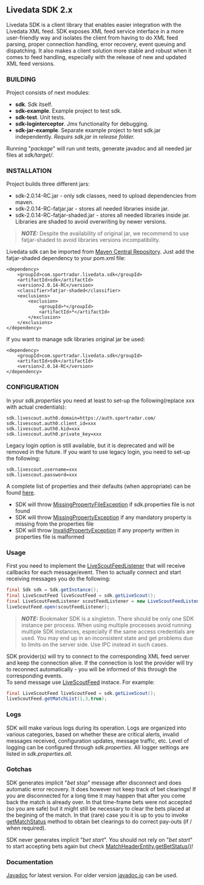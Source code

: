 Livedata SDK 2.x
----------------
Livedata SDK is a client library that enables easier integration with the Livedata XML feed. SDK exposes XML feed service interface in a more user-friendly way and isolates the client from having to do XML feed parsing, proper connection handling, error recovery, event queuing and dispatching. It also makes a client solution more stable and robust when it comes to feed handling, especially with the release of new and updated XML feed versions.

### BUILDING
Project consists of next modules:
- **sdk**. Sdk itself.
- **sdk-example**. Example project to test sdk.
- **sdk-test**. Unit tests.
- **sdk-loginterceptor**. Jmx functionality for debugging.
- **sdk-jar-example**. Separate example project to test sdk.jar independently. _Requirs sdk.jar in release folder._

Running "_package_" will run unit tests, generate javadoc and all needed jar files at _sdk/target/_.

### INSTALLATION
Project builds three different jars:
* sdk-2.0.14-RC.jar - only sdk classes, need to upload dependencies from maven.
* sdk-2.0.14-RC-fatjar.jar - stores all needed libraries inside jar.
* sdk-2.0.14-RC-fatjar-shaded.jar - stores all needed libraries inside jar. Libraries are shaded to avoid overwriting by newer versions.
> **_NOTE:_**	Despite the availability of original jar, we recommend to use fatjar-shaded to avoid libraries versions incompatibility.

Livedata sdk can be imported from [Maven Central Repository](https://mvnrepository.com/artifact/com.sportradar.livedata.sdk/sdk).
Just add the fatjar-shaded dependency to your pom.xml file:
```
<dependency>
    <groupId>com.sportradar.livedata.sdk</groupId>
    <artifactId>sdk</artifactId>
    <version>2.0.14-RC</version>
    <classifier>fatjar-shaded</classifier>
    <exclusions>
        <exclusion>
            <groupId>*</groupId>
            <artifactId>*</artifactId>
        </exclusion>
    </exclusions>
</dependency>
```
If you want to manage sdk libraries original jar be used:
```
<dependency>
    <groupId>com.sportradar.livedata.sdk</groupId>
    <artifactId>sdk</artifactId>
    <version>2.0.14-RC</version>
</dependency>
```

### CONFIGURATION
In your _sdk.properties_ you need at least to set-up the following(replace xxx with actual credentials):
```
sdk.livescout.auth0.domain=https://auth.sportradar.com/
sdk.livescout.auth0.client_id=xxx
sdk.livescout.auth0.kid=xxx
sdk.livescout.auth0.private_key=xxx
```
Legacy login option is still available, but it is deprecated and will be removed in the future. If you want to use legacy login, you need to set-up the following:
```
sdk.livescout.username=xxx
sdk.livescout.password=xxx
```
A complete list of properties and their defaults (when appropriate) can be found [here](https://github.com/sportradar/LivedataSdkJava/blob/main/sdk-example/src/main/resources/sdk.properties.all).
- SDK will throw [MissingPropertyFileException](https://sportradar.github.io/LivedataSdkJava/com/sportradar/livedata/sdk/common/exceptions/MissingPropertyFileException.html) if sdk.properties file is not found
- SDK will throw [MissingPropertyException](https://sportradar.github.io/LivedataSdkJava/com/sportradar/livedata/sdk/common/exceptions/MissingPropertyException.html) if any mandatory property is missing from the properties file
- SDK will throw [InvalidPropertyException](https://sportradar.github.io/LivedataSdkJava/com/sportradar/livedata/sdk/common/exceptions/InvalidPropertyException.html) if any property written in properties file is malformed

### Usage
First you need to implement the [LiveScoutFeedListener](https://sportradar.github.io/LivedataSdkJava/com/sportradar/livedata/sdk/feed/livescout/interfaces/LiveScoutFeedListener.html) that will receive callbacks for each message/event.
Then to actually connect and start receiving messages you do the following:
```java
final Sdk sdk = Sdk.getInstance();
final LiveScoutFeed liveScoutFeed = sdk.getLiveScout();
final LiveScoutFeedListener scoutFeedListener = new LiveScoutFeedListenerImpl();
liveScoutFeed.open(scoutFeedListener);
```
> **_NOTE:_**  Bookmaker SDK is a singleton. There should be only one SDK instance per process. When using multiple processes avoid running multiple SDK instances, especially if the same access credentials are used. You may end up in an inconsistent state and get problems due to limits on the server side. Use IPC instead in such cases.

SDK provider(s) will try to connect to the corresponding XML feed server and keep the connection alive. If the connection is lost the provider will try to reconnect automatically - you will be informed of this through the corresponding events.
<br>To send message use [LiveScoutFeed](https://sportradar.github.io/LivedataSdkJava/com/sportradar/livedata/sdk/feed/livescout/interfaces/LiveScoutFeed.html) instace. For example:
```java
final LiveScoutFeed liveScoutFeed = sdk.getLiveScout();
liveScoutFeed.getMatchList(1,3,true);
```
### Logs
SDK will make various logs during its operation. Logs are organized into various categories, based on whether these are critical alerts, invalid messages received, configuration updates, message traffic, etc. Level of logging can be configured through _sdk.properties_. All logger settings are listed in _sdk.properties.all_.
### Gotchas
SDK generates implicit "*bet stop*" message after disconnect and does automatic error recovery. It does however not keep track of bet clearings!
If you are disconnected for a long time it may happen that after you come back the match is already over. In that time-frame bets were not accepted (so you are safe) but it might still be necessary to clear the bets placed at the begining of the match. In that (rare) case you it is up to you to invoke [getMatchStatus](https://sportradar.github.io/LivedataSdkJava/com/sportradar/livedata/sdk/feed/livescout/entities/MatchUpdateEntity.html#getMatchStatus()) method to obtain bet clearings to do correct pay-outs (if / when required).

<!--If match is suspended or cancelled you will receive onMetaInfoReceived and see the change periodically in onAliveReceived as AliveEntity.getEventHeaders().getStatus(),
but again you can be disconnected too long and miss that. So same logic as before applies, you need to be sure to do some sort of "garbage-collection" and delete stale matches.-->

SDK never generates implicit "_bet start_". You should not rely on "_bet start_" to start accepting bets again but check [MatchHeaderEntity.getBetStatus()](https://sportradar.github.io/LivedataSdkJava/com/sportradar/livedata/sdk/feed/livescout/entities/MatchHeaderEntity.html#getBetStatus())!

### Documentation
[Javadoc](https://sportradar.github.io/LivedataSdkJava/) for latest version. For older version [javadoc.io](https://javadoc.io/) can be used.
